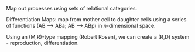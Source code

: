 Map out processes using sets of relational categories.

Differentiation Maps: map from mother cell to daughter cells using a series of functions (AB --> ABa; AB --> ABp) in _n_-dimensional space.

Using an (M,R)-type mapping (Robert Rosen), we can create a (R,D) system - reproduction, differentiation.




